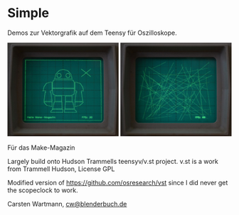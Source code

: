 # Simple
Demos zur Vektorgrafik auf dem Teensy für Oszilloskope.

<p align="center">
  <img src="https://github.com/callimero/Spielwiese/blob/master/Bilder/MakeyDemo.jpg?raw=true" width="250"/>
  <img src="https://github.com/callimero/Spielwiese/blob/master/Bilder/Lines.jpg?raw=true" width="250"/>
</p>

Für das Make-Magazin



Largely build onto Hudson Trammells teensyv/v.st project. v.st is a work from Trammell Hudson, License GPL


Modified version of https://github.com/osresearch/vst since I did never get the scopeclock to work.



Carsten Wartmann, cw@blenderbuch.de
